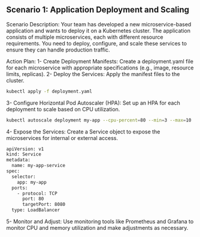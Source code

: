 ## Scenario 1: Application Deployment and Scaling

Scenario Description:
Your team has developed a new microservice-based application and wants to deploy it on a Kubernetes cluster. The application consists of multiple microservices, each with different resource requirements. You need to deploy, configure, and scale these services to ensure they can handle production traffic.

Action Plan:
1- Create Deployment Manifests: Create a deployment.yaml file for each microservice with appropriate specifications (e.g., image, resource limits, replicas).
2- Deploy the Services: Apply the manifest files to the cluster.
```bash
kubectl apply -f deployment.yaml
```
3- Configure Horizontal Pod Autoscaler (HPA): Set up an HPA for each deployment to scale based on CPU utilization.
```bash
kubectl autoscale deployment my-app --cpu-percent=80 --min=3 --max=10
```
4- Expose the Services: Create a Service object to expose the microservices for internal or external access.
```bash
apiVersion: v1
kind: Service
metadata:
  name: my-app-service
spec:
  selector:
    app: my-app
  ports:
    - protocol: TCP
      port: 80
      targetPort: 8080
  type: LoadBalancer
```
5- Monitor and Adjust: Use monitoring tools like Prometheus and Grafana to monitor CPU and memory utilization and make adjustments as necessary.
